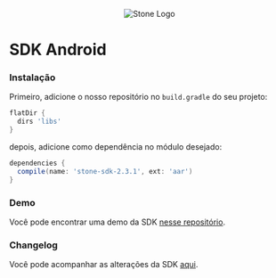 <p align="center">
  <img src="http://www.stone.com.br/images/logo-big.png" alt="Stone Logo"/>
</p>

# SDK Android

### Instalação
Primeiro, adicione o nosso repositório no `build.gradle` do seu projeto:
```groovy
flatDir {
  dirs 'libs'
}
```

depois, adicione como dependência no módulo desejado:
```groovy
dependencies {
  compile(name: 'stone-sdk-2.3.1', ext: 'aar')
}
```

### Demo
Você pode encontrar uma demo da SDK [nesse repositório](https://github.com/stone-pagamentos/demo-sdk-android).

### Changelog
Você pode acompanhar as alterações da SDK [aqui](https://github.com/stone-pagamentos/sdk-android-V2/blob/master/changelog.md).
